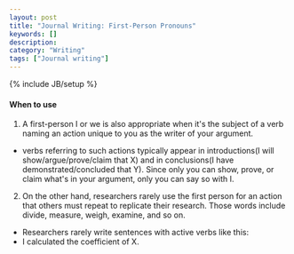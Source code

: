 ```yaml
---
layout: post
title: "Journal Writing: First-Person Pronouns"
keywords: []
description: 
category: "Writing"
tags: ["Journal writing"]
---
```

{% include JB/setup %}

#### When to use
1. A first-person I or we is also appropriate when it's the subject of a verb
naming an action unique to you as the writer of your argument.
- verbs referring to such actions typically appear in introductions(I will
  show/argue/prove/claim that X) and in conclusions(I have
  demonstrated/concluded that Y). Since only you can show, prove, or claim
  what's in your argument, only you can say so with I.
2. On the other hand, researchers rarely use the first person for an action that
   others must repeat to replicate their research. Those words include divide,
   measure, weigh, examine, and so on.
- Researchers rarely write sentences with active verbs like this:
- I calculated the coefficient of X.


